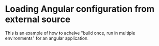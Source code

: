 # Loading Angular configuration from external source
This is an example of how to acheive "build once, run in multiple environments" for an angular application.